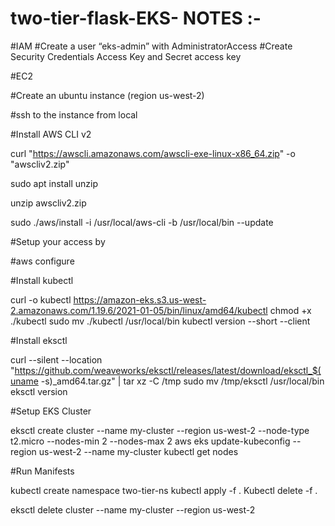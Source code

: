 # two-tier-flask-EKS-    NOTES :-


#IAM
#Create a user “eks-admin” with AdministratorAccess
#Create Security Credentials Access Key and Secret access key 

#EC2

#Create an ubuntu instance (region us-west-2)

#ssh to the instance from local

#Install AWS CLI v2

curl "https://awscli.amazonaws.com/awscli-exe-linux-x86_64.zip" -o "awscliv2.zip"

sudo apt install unzip

unzip awscliv2.zip

sudo ./aws/install -i /usr/local/aws-cli -b /usr/local/bin --update

#Setup your access by


#aws configure

#Install kubectl

curl -o kubectl https://amazon-eks.s3.us-west-2.amazonaws.com/1.19.6/2021-01-05/bin/linux/amd64/kubectl
chmod +x ./kubectl
sudo mv ./kubectl /usr/local/bin
kubectl version --short --client



#Install eksctl

curl --silent --location "https://github.com/weaveworks/eksctl/releases/latest/download/eksctl_$(uname -s)_amd64.tar.gz" | tar xz -C /tmp
sudo mv /tmp/eksctl /usr/local/bin
eksctl version

#Setup EKS Cluster


eksctl create cluster --name my-cluster --region us-west-2 --node-type t2.micro --nodes-min 2 --nodes-max 2
aws eks update-kubeconfig --region us-west-2 --name my-cluster
kubectl get nodes

#Run Manifests

kubectl create namespace two-tier-ns
kubectl apply -f .
Kubectl delete -f .


eksctl delete cluster --name my-cluster --region us-west-2
